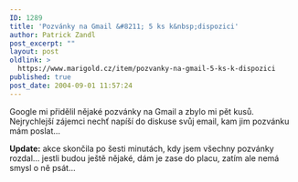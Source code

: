 ```yaml
---
ID: 1289
title: 'Pozvánky na Gmail &#8211; 5 ks k&nbsp;dispozici'
author: Patrick Zandl
post_excerpt: ""
layout: post
oldlink: >
  https://www.marigold.cz/item/pozvanky-na-gmail-5-ks-k-dispozici
published: true
post_date: 2004-09-01 11:57:24
---
```

<p>
Google mi přidělil nějaké pozvánky na Gmail a zbylo mi pět kusů. Nejrychlejší zájemci nechť napíší do diskuse svůj email, kam jim pozvánku mám poslat&#8230;
</p>

<p>
<b>Update:</b> akce skončila po šesti minutách, kdy jsem všechny pozvánky rozdal&#8230; jestli budou ještě nějaké, dám je zase do placu, zatím ale nemá smysl o ně psát&#8230;
</p>
